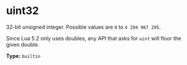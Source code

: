 # uint32

32-bit unsigned integer. Possible values are `0` to `4 294 967 295`.

Since Lua 5.2 only uses doubles, any API that asks for `uint` will floor the given double.

**Type:** `builtin`

